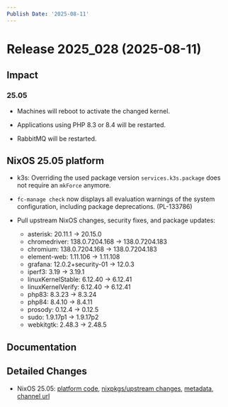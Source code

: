```yaml
---
Publish Date: '2025-08-11'
---
```



# Release 2025_028 (2025-08-11)

## Impact

### 25.05

- Machines will reboot to activate the changed kernel.

- Applications using PHP 8.3 or 8.4 will be restarted.

- RabbitMQ will be restarted.


## NixOS 25.05 platform

- k3s: Overriding the used package version `services.k3s.package` does not require an `mkForce` anymore.

- `fc-manage check` now displays all evaluation warnings of the system configuration, including package deprecations. (PL-133786)

- Pull upstream NixOS changes, security fixes, and package updates:
    - asterisk: 20.11.1 -> 20.15.0
    - chromedriver: 138.0.7204.168 -> 138.0.7204.183
    - chromium: 138.0.7204.168 -> 138.0.7204.183
    - element-web: 1.11.106 -> 1.11.108
    - grafana: 12.0.2+security-01 -> 12.0.3
    - iperf3: 3.19 -> 3.19.1
    - linuxKernelStable: 6.12.40 -> 6.12.41
    - linuxKernelVerify: 6.12.40 -> 6.12.41
    - php83: 8.3.23 -> 8.3.24
    - php84: 8.4.10 -> 8.4.11
    - prosody: 0.12.4 -> 0.12.5
    - sudo: 1.9.17p1 -> 1.9.17p2
    - webkitgtk: 2.48.3 -> 2.48.5


## Documentation

<!--
add entries if necessary
-->


## Detailed Changes

- NixOS 25.05: [platform code](https://github.com/flyingcircusio/fc-nixos/compare/4f77e54dc1d2ffb0b5efb4ad3781a586a80a1172...d12b01e196db3a7b766dd1ffa6dcb39a48370053), [nixpkgs/upstream changes](https://github.com/flyingcircusio/nixpkgs/compare/49a74927323f469062638ec05a665fa9c3f21ad1...ff4c4f45271bcee274f7697c08f21a7149e68f95), [metadata](https://my.flyingcircus.io/releases/metadata/fc-25.05-production/2025_028), [channel url](https://hydra.flyingcircus.io/build/13589532/download/1/nixexprs.tar.xz)


